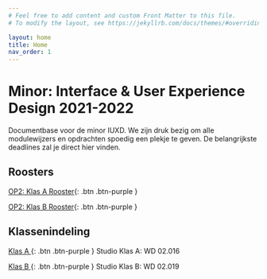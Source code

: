 ```yaml
---
# Feel free to add content and custom Front Matter to this file.
# To modify the layout, see https://jekyllrb.com/docs/themes/#overriding-theme-defaults

layout: home
title: Home
nav_order: 1
---
```


# Minor: Interface & User Experience Design 2021-2022

Documentbase voor de minor IUXD. 
We zijn druk bezig om alle modulewijzers en opdrachten spoedig een plekje te geven. 
De belangrijkste deadlines zal je direct hier vinden.

## Roosters
[OP2: Klas A Rooster](rooster_klas_a_op2.pdf){: .btn .btn-purple }

[OP2: Klas B Rooster](rooster_klas_b_op2.pdf){: .btn .btn-purple }


## Klassenindeling
[Klas A ](klas_a.pdf){: .btn .btn-purple } Studio Klas A: WD 02.016

[Klas B ](klas_b.pdf){: .btn .btn-purple }  Studio Klas B: WD 02.019

